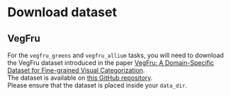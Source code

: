 # Download dataset 

## VegFru
For the `vegfru_greens` and `vegfru_allium` tasks, you will need to download the VegFru dataset introduced in the paper [VegFru: A Domain-Specific Dataset for Fine-grained Visual Categorization](https://openaccess.thecvf.com/content_ICCV_2017/papers/Hou_VegFru_A_Domain-Specific_ICCV_2017_paper.pdf).  
The dataset is available on [this GitHub repository](https://github.com/ustc-vim/vegfru).  
Please ensure that the dataset is placed inside your `data_dir`.